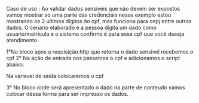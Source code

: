 Caso de uso : Ao validar dados sensiveis que não devem ser expostos vamos mostrar so uma parte das credenciais nesse exemplo estou mostrando os 2 ultimos digitos do cpf, mas funciona para cnpj entre outros dados. O cenario elaborado e a pessoa digita um dado como usuario/matricula e o sistema confirme é para esse cpf que você deseja atendimento.

1°No bloco apos a requisição http que retorna o dado sensivel recebemos o cpf
2° Na ação de entrada nos passamos o cpf e adicionamos o script abaixo:


Na variavel de saida colocaremos o cpf

3° No bloco onde será apresentado o dado na parte de conteudo vamos colocar dessa forma para ser impresso os dados.


